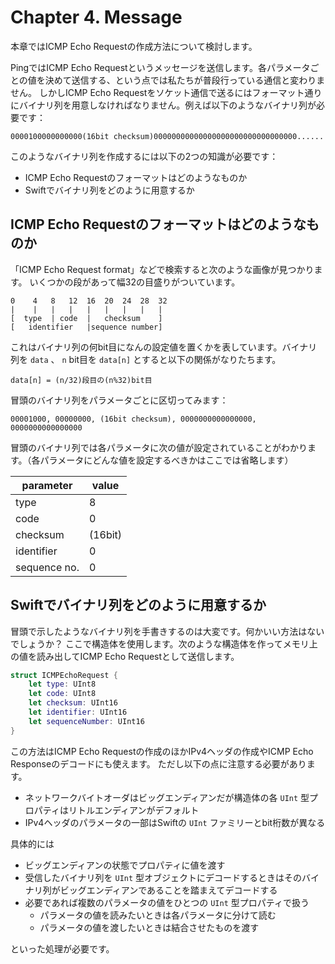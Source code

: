 # Chapter 4. Message

本章ではICMP Echo Requestの作成方法について検討します。

PingではICMP Echo Requestというメッセージを送信します。各パラメータごとの値を決めて送信する、という点では私たちが普段行っている通信と変わりません。
しかしICMP Echo Requestをソケット通信で送るにはフォーマット通りにバイナリ列を用意しなければなりません。例えば以下のようなバイナリ列が必要です：

```
0000100000000000(16bit checksum)00000000000000000000000000000000......
```

このようなバイナリ列を作成するには以下の2つの知識が必要です：

- ICMP Echo Requestのフォーマットはどのようなものか
- Swiftでバイナリ列をどのように用意するか

## ICMP Echo Requestのフォーマットはどのようなものか

「ICMP Echo Request format」などで検索すると次のような画像が見つかります。
いくつかの段があって幅32の目盛りがついています。

```
0    4   8   12  16  20  24  28  32
|    |   |   |   |   |   |   |   |
[  type  | code  |   checksum    ]
[   identifier   |sequence number]
```

これはバイナリ列の何bit目になんの設定値を置くかを表しています。バイナリ列を `data` 、 `n` bit目を `data[n]` とすると以下の関係がなりたちます。

`data[n] = (n/32)段目の(n%32)bit目`

冒頭のバイナリ列をパラメータごとに区切ってみます：

`00001000, 00000000, (16bit checksum), 0000000000000000, 0000000000000000`

冒頭のバイナリ列では各パラメータに次の値が設定されていることがわかります。（各パラメータにどんな値を設定するべきかはここでは省略します）

|  parameter   | value |
|     ---      |  ---  |
| type         |     8 |
| code         |     0 |
| checksum     |(16bit)|
| identifier   |     0 |
| sequence no. |     0 |

## Swiftでバイナリ列をどのように用意するか

冒頭で示したようなバイナリ列を手書きするのは大変です。何かいい方法はないでしょうか？
ここで構造体を使用します。次のような構造体を作ってメモリ上の値を読み出してICMP Echo Requestとして送信します。

```swift
struct ICMPEchoRequest {
    let type: UInt8
    let code: UInt8
    let checksum: UInt16
    let identifier: UInt16
    let sequenceNumber: UInt16
}
```

この方法はICMP Echo Requestの作成のほかIPv4ヘッダの作成やICMP Echo Responseのデコードにも使えます。
ただし以下の点に注意する必要があります。

- ネットワークバイトオーダはビッグエンディアンだが構造体の各 `UInt` 型プロパティはリトルエンディアンがデフォルト
- IPv4ヘッダのパラメータの一部はSwiftの `UInt` ファミリーとbit桁数が異なる

具体的には

- ビッグエンディアンの状態でプロパティに値を渡す
- 受信したバイナリ列を `UInt` 型オブジェクトにデコードするときはそのバイナリ列がビッグエンディアンであることを踏まえてデコードする
- 必要であれば複数のパラメータの値をひとつの `UInt` 型プロパティで扱う
  - パラメータの値を読みたいときは各パラメータに分けて読む
  - パラメータの値を渡したいときは結合させたものを渡す

といった処理が必要です。
